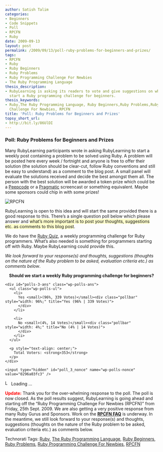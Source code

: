 ```yaml
---
author: Satish Talim
categories:
- Beginners
- Code Snippets
- Poll
- RPCFN
- Ruby
date: 2009-09-13
layout: post
permalink: /2009/09/13/poll-ruby-problems-for-beginners-and-prizes/
tags:
- RPCFN
- Ruby
- Ruby Beginners
- Ruby Problems
- Ruby Programming Challenge For Newbies
- The Ruby Programming Language
thesis_description:
- RubyLearning is asking its readers to vote and give suggestions on whether it should
  start a Ruby programming challenge for beginners.
thesis_keywords:
- Ruby,The Ruby Programming Language, Ruby Beginners,Ruby Problems,Ruby Programming
  Challenge For Newbies, RPCFN
title: 'Poll: Ruby Problems for Beginners and Prizes'
topsy_short_url:
- http://bit.ly/86UlDI
---
```


<div>
  <h3>
    Poll: Ruby Problems for Beginners and Prizes
  </h3>
  
  <p>
    <span class="drop_cap">M</span>any RubyLearning participants wrote in asking RubyLearning to start a weekly post containing a problem to be solved using Ruby. A problem will be posted here every week / fortnight and anyone is free to offer their solution (the solution should be clear-cut, follow Ruby conventions and still be easy to understand) as a comment to the blog post. A small panel will evaluate the solutions received and decide the best amongst them all. The person with the best solution will be awarded a token prize which could be a <a href="http://peepcode.com/">Peepcode</a> or a <a href="http://www.pragprog.com/screencasts">Pragmatic</a> screencast or something equivalent. Maybe some sponsors could chip in with some prizes!
  </p>
  
  <p>
    <img class="alignright" src='http://rubylearning.com/images/ruby_challenge3.jpg' style="border: 0px none ;" alt="RPCFN" />
  </p>
  
  <p>
    RubyLearning is open to this idea and will start the same provided there is a good response to this. There&#8217;s a single question poll below which please answer and <span style="background-color: #FFFFCC;">what&#8217;s more important is to post your thoughts, suggestions etc. as comments to this blog post</span>.
  </p>
  
  <p>
    We do have the <a href="http://rubyquiz.com/">Ruby Quiz</a>, a weekly programming challenge for Ruby programmers. What&#8217;s also needed is something for programmers starting off with Ruby. Maybe RubyLearning could provide this.
  </p>
  
  <p>
    <em>We look forward to your response(s) and thoughts, suggestions (thoughts on the nature of the Ruby problem to be asked, evaluation criteria etc.) as comments below</em>.
  </p>
  
  <div id="polls-3" class="wp-polls">
    <p style="text-align: center;">
      <strong>Should we start a weekly Ruby programming challenge for beginners?</strong>
    </p>
    
    <div id="polls-3-ans" class="wp-polls-ans">
      <ul class="wp-polls-ul">
        <li>
          Yes <small>(96%, 339 Votes)</small><div class="pollbar" style="width: 96%;" title="Yes (96% | 339 Votes)">
          </div>
        </li>
        
        <li>
          No <small>(4%, 14 Votes)</small><div class="pollbar" style="width: 4%;" title="No (4% | 14 Votes)">
          </div>
        </li>
      </ul>
      
      <p style="text-align: center;">
        Total Voters: <strong>353</strong>
      </p>
    </div>
    
    <input type="hidden" id="poll_3_nonce" name="wp-polls-nonce" value="0296a03fc3" />
  </div>
  
  <div id="polls-3-loading" class="wp-polls-loading">
    <img src="http://rubylearning.com/blog/wp-content/plugins/wp-polls/images/loading.gif" width="16" height="16" alt="Loading ..." title="Loading ..." class="wp-polls-image" />&nbsp;Loading ...
  </div>
  
  <p class="note">
    <strong><span style="color:red;">Update:</span></strong> Thank you for the over-whelming response to the poll. The poll is now closed. As the poll results suggest, RubyLearning is going ahead and starting off the &#8220;Ruby Programming Challenge For Newbies (RPCFN)&#8221; from Friday, 25th Sept. 2009. We are also getting a very positive response from many Ruby Gurus and Sponsors. Work on the <b><a href="http://rubylearning.com/blog/ruby-programming-challenge-faq/">RPCFN FAQ</a></b> is underway. In the meantime, we still look forward to your response(s) and thoughts, suggestions (thoughts on the nature of the Ruby problem to be asked, evaluation criteria etc.) as comments below.
  </p>
</div>

Technorati Tags: <a href="http://technorati.com/tag/Ruby" rel="tag">Ruby</a>, <a href="http://technorati.com/tag/The+Ruby+Programming+Language" rel="tag">The Ruby Programming Language</a>, <a href="http://technorati.com/tag/Ruby+Beginners" rel="tag"> Ruby Beginners</a>, <a href="http://technorati.com/tag/Ruby+Problems" rel="tag">Ruby Problems</a>, <a href="http://technorati.com/tag/Ruby+Programming+Challenge+For+Newbies" rel="tag">Ruby Programming Challenge For Newbies</a>, <a href="http://technorati.com/tag/RPCFN" rel="tag"> RPCFN</a>
